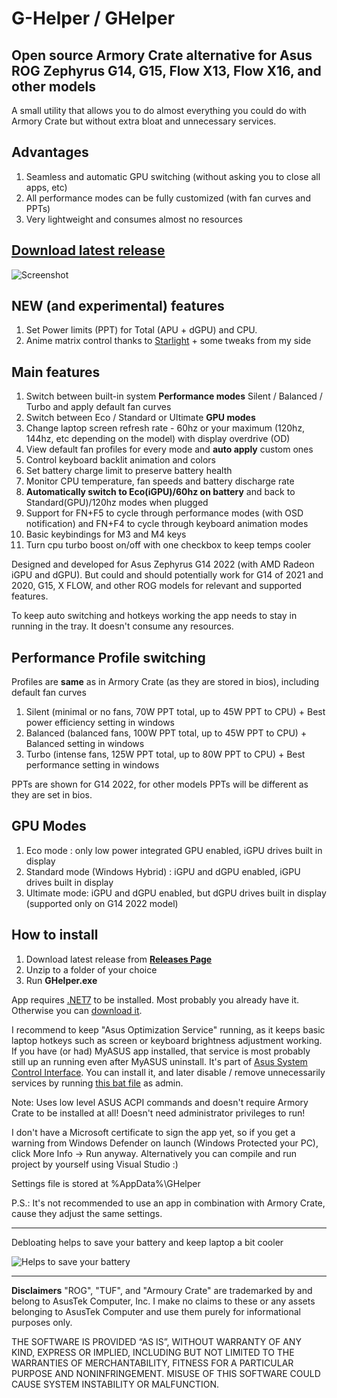 # G-Helper / GHelper 

## Open source Armory Crate alternative for Asus ROG Zephyrus G14, G15, Flow X13, Flow X16, and other models

A small utility that allows you to do almost everything you could do with Armory Crate but without extra bloat and unnecessary services.

## Advantages 

1. Seamless and automatic GPU switching (without asking you to close all apps, etc)
2. All performance modes can be fully customized (with fan curves and PPTs)
3. Very lightweight and consumes almost no resources

## [Download latest release](https://github.com/seerge/g-helper/releases)

![Screenshot](https://raw.githubusercontent.com/seerge/g-helper/main/screenshot.png)

## NEW (and experimental) features

1. Set Power limits (PPT) for Total (APU + dGPU) and CPU. 
2. Anime matrix control thanks to [Starlight](https://github.com/vddCore/Starlight) + some tweaks from my side

## Main features

1. Switch between built-in system **Performance modes** Silent / Balanced / Turbo and apply default fan curves
2. Switch between Eco / Standard or Ultimate **GPU modes**
3. Change laptop screen refresh rate - 60hz or your maximum (120hz, 144hz, etc depending on the model) with display overdrive (OD)
4. View default fan profiles for every mode and **auto apply** custom ones 
5. Control keyboard backlit animation and colors
6. Set battery charge limit to preserve battery health
7. Monitor CPU temperature, fan speeds and battery discharge rate
8. **Automatically switch to Eco(iGPU)/60hz on battery** and back to Standard(GPU)/120hz modes when plugged
9. Support for FN+F5 to cycle through performance modes (with OSD notification) and FN+F4 to cycle through keyboard animation modes
10. Basic keybindings for M3 and M4 keys
11. Turn cpu turbo boost on/off with one checkbox to keep temps cooler

Designed and developed for Asus Zephyrus G14 2022 (with AMD Radeon iGPU and dGPU). But could and should potentially work for G14 of 2021 and 2020, G15, X FLOW, and other ROG models for relevant and supported features.

To keep auto switching and hotkeys working the app needs to stay in running in the tray. It doesn't consume any resources. 

## Performance Profile switching 

Profiles are **same** as in Armory Crate (as they are stored in bios), including default fan curves

1. Silent (minimal or no fans, 70W PPT total, up to 45W PPT to CPU) + Best power efficiency setting in windows
2. Balanced (balanced fans, 100W PPT total, up to 45W PPT to CPU) + Balanced setting in windows
3. Turbo (intense fans, 125W PPT total, up to 80W PPT to CPU) + Best performance setting in windows

PPTs are shown for G14 2022, for other models PPTs will be different as they are set in bios.

## GPU Modes

1. Eco mode : only low power integrated GPU enabled, iGPU drives built in display
2. Standard mode (Windows Hybrid) : iGPU and dGPU enabled, iGPU drives built in display
3. Ultimate mode: iGPU and dGPU enabled, but dGPU drives built in display (supported only on G14 2022 model)

## How to install

1. Download latest release from [**Releases Page**](https://github.com/seerge/g-helper/releases)
2. Unzip to a folder of your choice
3. Run **GHelper.exe**

App requires [.NET7](https://dotnet.microsoft.com/en-us/download) to be installed. Most probably you already have it. Otherwise you can [download it](https://dotnet.microsoft.com/en-us/download).

I recommend to keep "Asus Optimization Service" running, as it keeps basic laptop hotkeys such as screen or keyboard brightness adjustment working. If you have (or had) MyASUS app installed, that service is most probably still up an running even after MyASUS uninstall. It's part of [Asus System Control Interface](https://www.asus.com/support/FAQ/1047338/). You can install it, and later disable / remove unnecessarily services by running [this bat file](https://raw.githubusercontent.com/seerge/g-helper/main/stop-asus-sv.bat) as admin.

Note: Uses low level ASUS ACPI commands and doesn't require Armory Crate to be installed at all!  Doesn't need administrator privileges to run!

I don't have a Microsoft certificate to sign the app yet, so if you get a warning from Windows Defender on launch (Windows Protected your PC), click More Info -> Run anyway. Alternatively you can compile and run project by yourself using Visual Studio :)

Settings file is stored at %AppData%\GHelper

P.S.: It's not recommended to use an app in combination with Armory Crate, cause they adjust the same settings.

------------------

Debloating helps to save your battery and keep laptop a bit cooler

![Helps to save your battery](https://raw.githubusercontent.com/seerge/g-helper/main/screenshots/screen-5w.png)

---------

**Disclaimers**
"ROG", "TUF", and "Armoury Crate" are trademarked by and belong to AsusTek Computer, Inc. I make no claims to these or any assets belonging to AsusTek Computer and use them purely for informational purposes only.

THE SOFTWARE IS PROVIDED “AS IS”, WITHOUT WARRANTY OF ANY KIND, EXPRESS OR IMPLIED, INCLUDING BUT NOT LIMITED TO THE WARRANTIES OF MERCHANTABILITY, FITNESS FOR A PARTICULAR PURPOSE AND NONINFRINGEMENT. MISUSE OF THIS SOFTWARE COULD CAUSE SYSTEM INSTABILITY OR MALFUNCTION.
